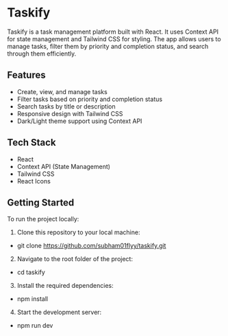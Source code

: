 # Taskify

Taskify is a task management platform built with React. It uses Context API for state management and Tailwind CSS for styling. The app allows users to manage tasks, filter them by priority and completion status, and search through them efficiently.

## Features

- Create, view, and manage tasks
- Filter tasks based on priority and completion status
- Search tasks by title or description
- Responsive design with Tailwind CSS
- Dark/Light theme support using Context API

## Tech Stack

- React
- Context API (State Management)
- Tailwind CSS
- React Icons

## Getting Started

To run the project locally:

1. Clone this repository to your local machine:

- git clone https://github.com/subham01flyy/taskify.git

2. Navigate to the root folder of the project:

- cd taskify

3. Install the required dependencies:

- npm install

4. Start the development server:

- npm run dev
